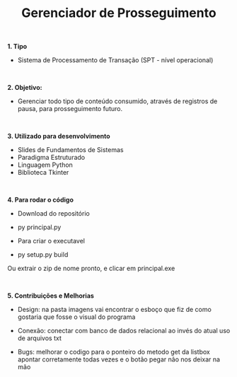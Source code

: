 <h1 align="center"  size="40px">
Gerenciador de Prosseguimento 
</h1>

<br />

**1. Tipo**

- Sistema de Processamento de Transação (SPT - nível operacional)

<br />

**2. Objetivo:**

- Gerenciar todo tipo de conteúdo consumido, através de registros de pausa, para prosseguimento futuro.

<br />

**3. Utilizado para desenvolvimento**

- Slides de Fundamentos de Sistemas
- Paradigma Estruturado
- Linguagem Python
- Biblioteca Tkinter

<br />

**4. Para rodar o código**

- Download do repositório
- py principal.py

- Para criar o executavel
- py setup.py build

Ou extrair o zip de nome pronto, e clicar em principal.exe

<br />

**5. Contribuições e Melhorias**

- Design:
      na pasta imagens vai encontrar o esboço que fiz de como gostaria que fosse o visual do programa
      
- Conexão:
      conectar com banco de dados relacional ao invés do atual uso de arquivos txt
      
- Bugs:
      melhorar o codigo para o ponteiro do metodo get da listbox apontar corretamente todas vezes e o botão pegar não nos deixar na mão
      
<br />


